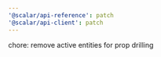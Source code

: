 ```yaml
---
'@scalar/api-reference': patch
'@scalar/api-client': patch
---
```


chore: remove active entities for prop drilling
